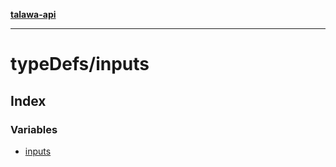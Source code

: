 [**talawa-api**](../../README.md)

***

# typeDefs/inputs

## Index

### Variables

- [inputs](variables/inputs.md)

